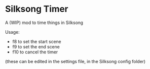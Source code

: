 # Silksong Timer

A (WIP) mod to time things in Silksong

Usage:
- f8 to set the start scene
- f9 to set the end scene
- f10 to cancel the timer

(these can be edited in the settings file, in the Silksong config folder)
